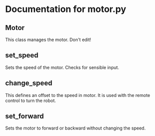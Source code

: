# Documentation for motor.py 

## Motor 
This class manages the motor. Don't edit!

## set_speed 
Sets the speed of the motor. Checks for sensible input.

## change_speed 
This defines an offset to the speed in motor. It is used with the remote control to turn the robot.

## set_forward 
Sets the motor to forward or backward without changing the speed. 

